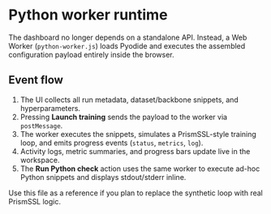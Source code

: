 # Python worker runtime

The dashboard no longer depends on a standalone API. Instead, a Web Worker
(`python-worker.js`) loads Pyodide and executes the assembled configuration
payload entirely inside the browser.

## Event flow

1. The UI collects all run metadata, dataset/backbone snippets, and
   hyperparameters.
2. Pressing **Launch training** sends the payload to the worker via `postMessage`.
3. The worker executes the snippets, simulates a PrismSSL-style training loop,
   and emits progress events (`status`, `metrics`, `log`).
4. Activity logs, metric summaries, and progress bars update live in the
   workspace.
5. The **Run Python check** action uses the same worker to execute ad-hoc Python
   snippets and displays stdout/stderr inline.

Use this file as a reference if you plan to replace the synthetic loop with
real PrismSSL logic.
